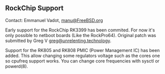 ## RockChip Support

Contact: Emmanuel Vadot, <manu@FreeBSD.org>

Early support for the RockChip RK3399 has been commited.
For now it's only possible to netboot boards (Like the RockPro64).
Original patch was submitted by Greg V <greg@unrelenting.technology>.

Support for the RK805 and RK808 PMIC (Power Management IC) has been added.
This allow changing some regulators voltage such as the cores one so cpufreq
support works. You can change core frequencies with sysctl or powerd(8).

